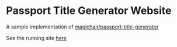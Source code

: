 # Passport Title Generator Website

A sample implementation of [magichair/passport-title-generator](https://github.com/magichair/passport-title-generator)

See the running site [here](https://magichair.github.io/passport-title-generator-website/)